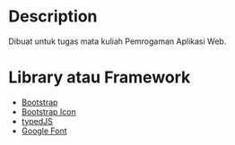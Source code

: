 # Description

Dibuat untuk tugas mata kuliah Pemrogaman Aplikasi Web.

# Library atau Framework

- [Bootstrap](https://getbootstrap.com/)
- [Bootstrap Icon](https://icons.getbootstrap.com/)
- [typedJS](http://mattboldt.github.io/typed.js/)
- [Google Font](https://fonts.google.com/)